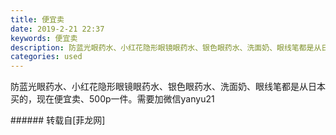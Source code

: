 ```yaml
---
title: 便宜卖
date: 2019-2-21 22:37
keywords: 便宜卖
description: 防蓝光眼药水、小红花隐形眼镜眼药水、银色眼药水、洗面奶、眼线笔都是从日本买的，现在便宜卖、500p一件。需要加微信yanyu21
categories: used
---
```

<td class="t_f" id="postmessage_3088489">

防蓝光眼药水、小红花隐形眼镜眼药水、银色眼药水、洗面奶、眼线笔都是从日本买的，现在便宜卖、500p一件。需要加微信yanyu21<br/>
</td>
###### 转载自[菲龙网]